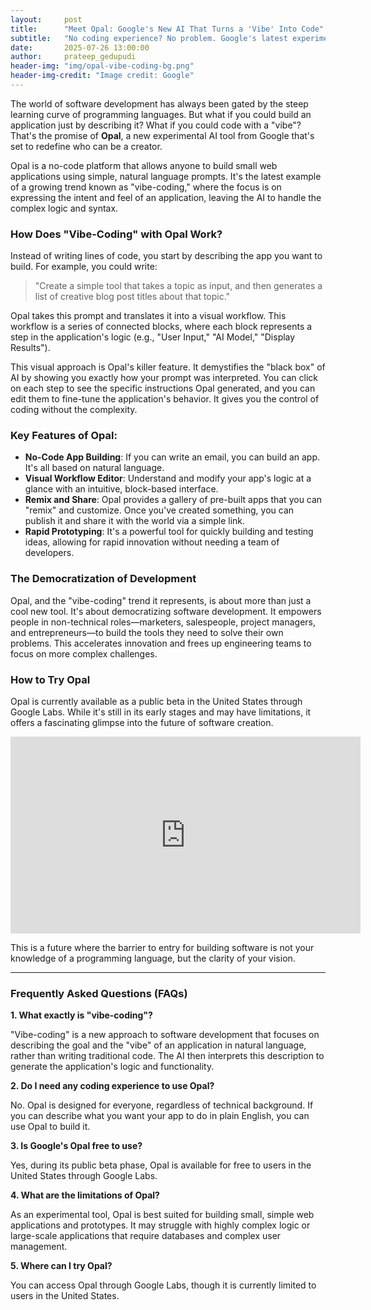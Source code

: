 ```yaml
---
layout:     post
title:      "Meet Opal: Google's New AI That Turns a 'Vibe' Into Code"
subtitle:   "No coding experience? No problem. Google's latest experiment lets you build web apps with plain English."
date:       2025-07-26 13:00:00
author:     prateep_gedupudi
header-img: "img/opal-vibe-coding-bg.png"
header-img-credit: "Image credit: Google"
---
```


The world of software development has always been gated by the steep learning curve of programming languages. But what if you could build an application just by describing it? What if you could code with a "vibe"? That's the promise of **Opal**, a new experimental AI tool from Google that's set to redefine who can be a creator.

Opal is a no-code platform that allows anyone to build small web applications using simple, natural language prompts. It's the latest example of a growing trend known as "vibe-coding," where the focus is on expressing the intent and feel of an application, leaving the AI to handle the complex logic and syntax.

### How Does "Vibe-Coding" with Opal Work?

Instead of writing lines of code, you start by describing the app you want to build. For example, you could write:

> "Create a simple tool that takes a topic as input, and then generates a list of creative blog post titles about that topic."

Opal takes this prompt and translates it into a visual workflow. This workflow is a series of connected blocks, where each block represents a step in the application's logic (e.g., "User Input," "AI Model," "Display Results").

This visual approach is Opal's killer feature. It demystifies the "black box" of AI by showing you exactly how your prompt was interpreted. You can click on each step to see the specific instructions Opal generated, and you can edit them to fine-tune the application's behavior. It gives you the control of coding without the complexity.

### Key Features of Opal:

*   **No-Code App Building**: If you can write an email, you can build an app. It's all based on natural language.
*   **Visual Workflow Editor**: Understand and modify your app's logic at a glance with an intuitive, block-based interface.
*   **Remix and Share**: Opal provides a gallery of pre-built apps that you can "remix" and customize. Once you've created something, you can publish it and share it with the world via a simple link.
*   **Rapid Prototyping**: It's a powerful tool for quickly building and testing ideas, allowing for rapid innovation without needing a team of developers.

### The Democratization of Development

Opal, and the "vibe-coding" trend it represents, is about more than just a cool new tool. It's about democratizing software development. It empowers people in non-technical roles—marketers, salespeople, project managers, and entrepreneurs—to build the tools they need to solve their own problems. This accelerates innovation and frees up engineering teams to focus on more complex challenges.

### How to Try Opal

Opal is currently available as a public beta in the United States through Google Labs. While it's still in its early stages and may have limitations, it offers a fascinating glimpse into the future of software creation.

<iframe width="560" height="315" src="https://www.youtube.com/embed/E0hrcDO3Noc?si=GoLF8JKq2Fok3paI" title="YouTube video player" frameborder="0" allow="accelerometer; autoplay; clipboard-write; encrypted-media; gyroscope; picture-in-picture; web-share" referrerpolicy="strict-origin-when-cross-origin" allowfullscreen></iframe>

This is a future where the barrier to entry for building software is not your knowledge of a programming language, but the clarity of your vision.

---

### Frequently Asked Questions (FAQs)

**1. What exactly is "vibe-coding"?**

"Vibe-coding" is a new approach to software development that focuses on describing the goal and the "vibe" of an application in natural language, rather than writing traditional code. The AI then interprets this description to generate the application's logic and functionality.

**2. Do I need any coding experience to use Opal?**

No. Opal is designed for everyone, regardless of technical background. If you can describe what you want your app to do in plain English, you can use Opal to build it.

**3. Is Google's Opal free to use?**

Yes, during its public beta phase, Opal is available for free to users in the United States through Google Labs.

**4. What are the limitations of Opal?**

As an experimental tool, Opal is best suited for building small, simple web applications and prototypes. It may struggle with highly complex logic or large-scale applications that require databases and complex user management.

**5. Where can I try Opal?**

You can access Opal through Google Labs, though it is currently limited to users in the United States.
